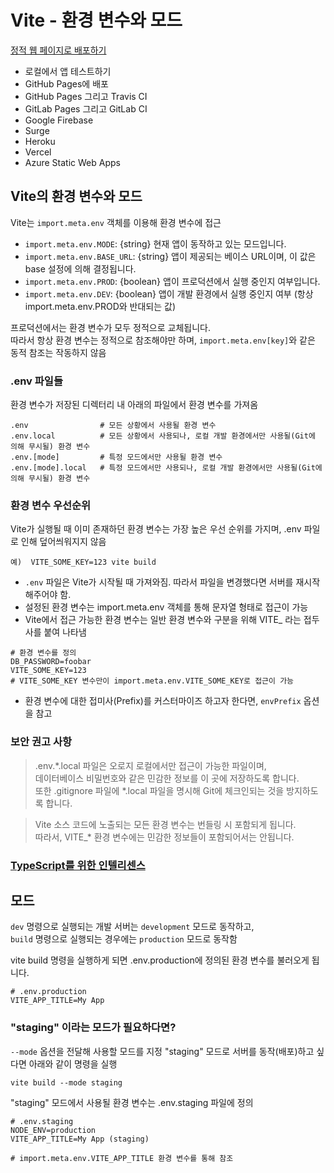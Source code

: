 # Vite - 환경 변수와 모드

[정적 웹 페이지로 배포하기](https://vitejs-kr.github.io/guide/static-deploy.html)

* 로컬에서 앱 테스트하기
* GitHub Pages에 배포
* GitHub Pages 그리고 Travis CI
* GitLab Pages 그리고 GitLab CI
* Google Firebase
* Surge
* Heroku
* Vercel
* Azure Static Web Apps

## Vite의 환경 변수와 모드

Vite는 `import.meta.env` 객체를 이용해 환경 변수에 접근

* `import.meta.env.MODE`: {string} 현재 앱이 동작하고 있는 모드입니다.
* `import.meta.env.BASE_URL`: {string} 앱이 제공되는 베이스 URL이며, 이 값은 base 설정에 의해 결정됩니다.
* `import.meta.env.PROD`: {boolean} 앱이 프로덕션에서 실행 중인지 여부입니다.
* `import.meta.env.DEV`: {boolean} 앱이 개발 환경에서 실행 중인지 여부 (항상 import.meta.env.PROD와 반대되는 값)

프로덕션에서는 환경 변수가 모두 정적으로 교체됩니다.  
따라서 항상 환경 변수는 정적으로 참조해야만 하며, `import.meta.env[key]`와 같은 동적 참조는 작동하지 않음

### .env 파일들

환경 변수가 저장된 디렉터리 내 아래의 파일에서 환경 변수를 가져옴
```
.env                # 모든 상황에서 사용될 환경 변수
.env.local          # 모든 상황에서 사용되나, 로컬 개발 환경에서만 사용될(Git에 의해 무시될) 환경 변수
.env.[mode]         # 특정 모드에서만 사용될 환경 변수
.env.[mode].local   # 특정 모드에서만 사용되나, 로컬 개발 환경에서만 사용될(Git에 의해 무시될) 환경 변수
```

### 환경 변수 우선순위

Vite가 실행될 때 이미 존재하던 환경 변수는 가장 높은 우선 순위를 가지며, .env 파일로 인해 덮어씌워지지 않음
```
예)  VITE_SOME_KEY=123 vite build 
```

* `.env` 파일은 Vite가 시작될 때 가져와짐. 따라서 파일을 변경했다면 서버를 재시작 해주어야 함.
* 설정된 환경 변수는 import.meta.env 객체를 통해 문자열 형태로 접근이 가능
* Vite에서 접근 가능한 환경 변수는 일반 환경 변수와 구분을 위해 VITE_ 라는 접두사를 붙여 나타냄
```
# 환경 변수를 정의
DB_PASSWORD=foobar
VITE_SOME_KEY=123
# VITE_SOME_KEY 변수만이 import.meta.env.VITE_SOME_KEY로 접근이 가능
```
* 환경 변수에 대한 접미사(Prefix)를 커스터마이즈 하고자 한다면, `envPrefix` 옵션을 참고

### 보안 권고 사항

> .env.*.local 파일은 오로지 로컬에서만 접근이 가능한 파일이며,  
> 데이터베이스 비밀번호와 같은 민감한 정보를 이 곳에 저장하도록 합니다.  
> 또한 .gitignore 파일에 *.local 파일을 명시해 Git에 체크인되는 것을 방지하도록 합니다.

> Vite 소스 코드에 노출되는 모든 환경 변수는 번들링 시 포함되게 됩니다.  
> 따라서, VITE_* 환경 변수에는 민감한 정보들이 포함되어서는 안됩니다.

### [TypeScript를 위한 인텔리센스](https://vitejs-kr.github.io/guide/env-and-mode.html#intellisense-for-typescript)


## 모드

`dev` 명령으로 실행되는 개발 서버는 `development` 모드로 동작하고,  
`build` 명령으로 실행되는 경우에는 `production` 모드로 동작함

vite build 명령을 실행하게 되면 .env.production에 정의된 환경 변수를 불러오게 됩니다.
```
# .env.production
VITE_APP_TITLE=My App
```

### "staging" 이라는 모드가 필요하다면?

`--mode` 옵션을 전달해 사용할 모드를 지정
"staging" 모드로 서버를 동작(배포)하고 싶다면 아래와 같이 명령을 실행
```
vite build --mode staging
```
"staging" 모드에서 사용될 환경 변수는 .env.staging 파일에 정의
```
# .env.staging
NODE_ENV=production
VITE_APP_TITLE=My App (staging)

# import.meta.env.VITE_APP_TITLE 환경 변수를 통해 참조
```

















